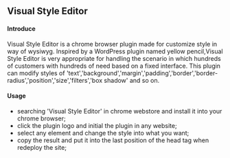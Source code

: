 ## Visual Style Editor

#### Introduce

Visual Style Editor is a chrome browser plugin made for customize style in way of wysiwyg.
Inspired by a WordPress plugin named yellow pencil,Visual Style Editor is very appropriate
for handling the scenario in which hundreds of customers with hundreds of need based on a fixed interface.
This plugin can modify styles of 'text','background','margin','padding','border','border-radius','position','size','filters','box shadow' and so on.

#### Usage

* searching 'Visual Style Editor' in chrome webstore and install it into your chrome browser;
* click the plugin logo and initial the plugin in any website;
* select any element and change the style into what you want;
* copy the result and put it into the last position of the head tag when redeploy the site;
